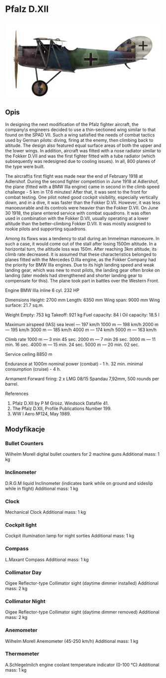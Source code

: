 # Pfalz D.XII

![pfalzd12](../images/pfalzd12.png)

## Opis

In designing the next modification of the Pfalz fighter aircraft, the company\s engineers decided to use a thin-sectioned wing similar to that found on the SPAD VII. Such a wing satisfied the needs of combat tactics used by German pilots: diving, firing at the enemy, then climbing back to altitude. The design also featured equal surface areas of both the upper and the lower wings. In addition, aircraft was fitted with a nose radiator similar to the Fokker D.VII and was the first fighter fitted with a tube radiator (which subsequently was redesigned due to cooling issues). In all, 800 planes of the type were built.

The aircraft\s first flight was made near the end of February 1918 at Adlershof. During the second fighter competition in June 1918 at Adlershof, the plane (fitted with a BMW IIIa engine) came in second in the climb speed challenge - 5 km in 17.6 minutes! After that, it was sent to the front for combat testing. One pilot noted good cockpit visibility, especially vertically down, and in a dive, it was faster than the Fokker D.VII. However, it was less manoeuvrable and its controls were heavier than the Fokker D.VII. On June 30 1918, the plane entered service with combat squadrons. It was often used in combination with the Fokker D.VII, usually operating at a lower altitude than the better-climbing Fokker D.VII. It was mostly assigned to rookie pilots and supporting squadrons.

Among its flaws was a tendency to stall during an Immelman manoeuvre. In such a case, it would come out of the stall after losing 1500m altitude. In a horizontal turn, the altitude loss was 150m. After reaching 3km altitude, its climb rate decreased. It is assumed that these characteristics belonged to planes fitted with the Mercedes D.IIIa engine, as the Fokker Company had the priority for BMW IIIa engines. Due to its high landing speed and weak landing gear, which was new to most pilots, the landing gear often broke on landing (later models had strengthened and shorter landing gear to compensate for this). The plane took part in battles over the Western Front.


Engine
BMW IIIa inline 6 cyl. 232 HP

Dimensions
Height: 2700 mm
Length: 6350 mm
Wing span: 9000 mm
Wing surface: 21.7 sq.m.

Weight
Empty: 753 kg
Takeoff: 921 kg
Fuel capacity: 84 l
Oil capacity: 18.5 l

Maximum airspeed (IAS)
sea level —  197 km/h
1000 m — 198 km/h
2000 m — 195 km/h
3000 m — 185 km/h
4000 m — 174 km/h
5000 m — 163 km/h

Climb rate
1000 m — 3 min 45 sec.
2000 m — 7 min 26 sec.
3000 m — 11 min. 16 sec.
4000 m — 15 min. 24 sec.
5000 m — 20 min. 02 sec.

Service ceiling 8850 m

Endurance at 1000m
nominal power (combat) - 1 h. 32 min.
minimal consumption (cruise) - 4 h.

Armament
Forward firing: 2 х LMG 08/15 Spandau 7,92mm, 500 rounds per barrel.

References
1) Pfalz D.XII by P M Grosz. Windsock Datafile 41.
2) The Pfalz D.XII, Profile Publications Number 199.
3) WW I Aero №124, May 1989.

## Modyfikacje


### Bullet Counters

Wilhelm Morell digital bullet counters for 2 machine guns
Additional mass: 1 kg


### Inclinometer

D.R.G.M liquid Inclinometer (indicates bank while on ground and sideslip while in flight)
Additional mass: 1 kg


### Clock

Mechanical Clock
Additional mass: 1 kg


### Cockpit light

Cockpit illumination lamp for night sorties
Additional mass: 1 kg


### Compass

L.Maxant Compass
Additional mass: 1 kg


### Collimator Day

Oigee Reflector-type Collimator sight (daytime dimmer installed)
Additional mass: 2 kg


### Collimator Night

Oigee Reflector-type Collimator sight (daytime dimmer removed)
Additional mass: 2 kg


### Anemometer

Wilhelm Morell Anemometer (45-250 km/h)
Additional mass: 1 kg


### Thermometer

A.Schlegelmilch engine coolant temperature indicator (0-100 °C)
Additional mass: 1 kg

